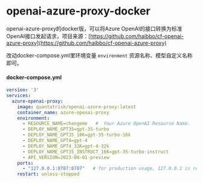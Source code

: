 # openai-azure-proxy-docker

openai-azure-proxy的docker版，可以将Azure OpenAI的接口转换为标准OpenAI接口发起请求，项目来源：[https://github.com/haibbo/cf-openai-azure-proxy](https://github.com/haibbo/cf-openai-azure-proxy)

改动docker-compose.yml里环境变量 `environment` 资源名称、模型自定义名称即可。

#### docker-compose.yml

```yaml
version: '3'
services:
  azure-openai-proxy:
    image: quantatrisk/openai-azure-proxy:latest
    container_name: azure-openai-proxy
    environment:
      - RESOURCE_NAME=changeme   #  Your Azure OpenAI Resourse Name.   eg.  changeme.openai.azure.com
      - DEPLOY_NAME_GPT35=gpt-35-turbo
      - DEPLOY_NAME_GPT35_16K=gpt-35-turbo-16k
      - DEPLOY_NAME_GPT4=gpt-4
      - DEPLOY_NAME_GPT4_32K=gpt-4-32k
      - DEPLOY_NAME_GPT35_INSTRUCT_16K=gpt-35-turbo-instruct
      - API_VERSION=2023-08-01-preview
    ports:
      - "127.0.0.1:8787:8787"   # for production usage, 127.0.0.1 is recommend 
    restart: unless-stopped

```
